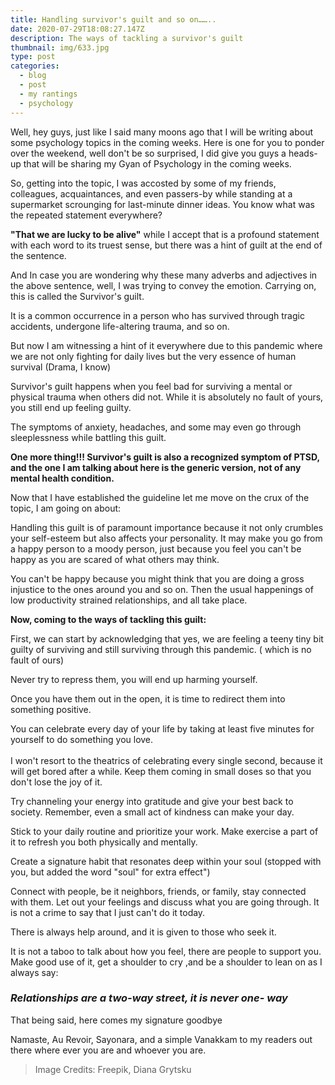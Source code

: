 ```yaml
---
title: Handling survivor's guilt and so on……..
date: 2020-07-29T18:08:27.147Z
description: The ways of tackling a survivor's guilt
thumbnail: img/633.jpg
type: post
categories:
  - blog
  - post
  - my rantings
  - psychology
---
```

Well, hey guys, just like I said many moons ago that I will be writing about some psychology topics in the coming weeks. Here is one for you to ponder over the weekend, well don't be so surprised, I did give you guys a heads-up that will be sharing my Gyan of Psychology in the coming weeks.

So, getting into the topic, I was accosted by some of my friends, colleagues, acquaintances, and even passers-by while standing at a supermarket scrounging for last-minute dinner ideas. You know what was the repeated statement everywhere?

**"That we are lucky to be alive"** while I accept that is a profound statement with each word to its truest sense, but there was a hint of guilt at the end of the sentence.

And In case you are wondering why these many adverbs and adjectives in the above sentence, well, I was trying to convey the emotion. Carrying on, this is called the Survivor's guilt.

It is a common occurrence in a person who has survived through tragic accidents, undergone life-altering trauma, and so on.

But now I am witnessing a hint of it everywhere due to this pandemic where we are not only fighting for daily lives but the very essence of human survival (Drama, I know)

Survivor's guilt happens when you feel bad for surviving a mental or physical trauma when others did not. While it is absolutely no fault of yours, you still end up feeling guilty.

The symptoms of anxiety, headaches, and some may even go through sleeplessness while battling this guilt.

**One more thing!!! Survivor's guilt is also a recognized symptom of PTSD, and the one I am talking about here is the generic version, not of any mental health condition.**

Now that I have established the guideline let me move on the crux of the topic, I am going on about:

Handling this guilt is of paramount importance because it not only crumbles your self-esteem but also affects your personality. It may make you go from a happy person to a moody person, just because you feel you can't be happy as you are scared of what others may think.

You can't be happy because you might think that you are doing a gross injustice to the ones around you and so on. Then the usual happenings of low productivity strained relationships, and all take place.

**Now, coming to the ways of tackling this guilt:**

First, we can start by acknowledging that yes, we are feeling a teeny tiny bit guilty of surviving and still surviving through this pandemic. ( which is no fault of ours)

Never try to repress them, you will end up harming yourself.

Once you have them out in the open, it is time to redirect them into something positive.

You can celebrate every day of your life by taking at least five minutes for yourself to do something you love.\
\
I won't resort to the theatrics of celebrating every single second, because it will get bored after a while. Keep them coming in small doses so that you don't lose the joy of it.

Try channeling your energy into gratitude and give your best back to society. Remember, even a small act of kindness can make your day.

Stick to your daily routine and prioritize your work. Make exercise a part of it to refresh you both physically and mentally.

Create a signature habit that resonates deep within your soul (stopped with you, but added the word "soul" for extra effect")

Connect with people, be it neighbors, friends, or family, stay connected with them. Let out your feelings and discuss what you are going through. It is not a crime to say that I just can't do it today.

There is always help around, and it is given to those who seek it.

It is not a taboo to talk about how you feel, there are people to support you. Make good use of it, get a shoulder to cry ,and be a shoulder to lean on as I always say:

### ***Relationships are a two-way street, it is never one- way***

That being said, here comes my signature goodbye

Namaste, Au Revoir, Sayonara, and a simple Vanakkam to my readers out there where ever you are and whoever you are.

> Image Credits: Freepik, Diana Grytsku